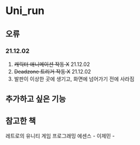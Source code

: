 # Uni_run

## 오류

### 21.12.02 
1. ~~캐릭터 애니메이션 작동 X~~ 21.12.02
2. ~~Deadzone 트리거 작동 X~~ 21.12.02
3. 발판이 이상한 곳에 생기고, 화면에 넘어가기 전에 사라짐
## 추가하고 싶은 기능

## 참고한 책
레트로의 유니티 게임 프로그래밍 에센스 - 이제민 - 